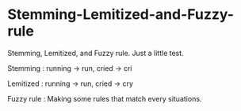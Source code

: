 # Stemming-Lemitized-and-Fuzzy-rule
Stemming, Lemitized, and Fuzzy rule. Just a little test.

Stemming : running -> run, cried -> cri

Lemitized : running -> run, cried -> cry

Fuzzy rule : Making some rules that match every situations.
